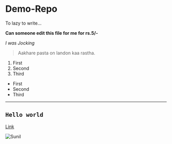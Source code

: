 # Demo-Repo
To lazy to write... 

**Can someone edit this file for me for rs.5/-**

*I was Jocking*

> Aakhare pasta on landon kaa rastha.
1. First 
2. Second 
3. Third

- First 
- Second 
- Third 

---
`Hello world`
---

[Link](https://www.SunilJoshi.com)

![Sunil](image.jpg)
